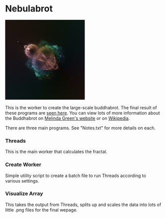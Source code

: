 # Nebulabrot

![The Buddhabrot](buddha.png)

This is the worker to create the large-scale buddhabrot.  The final result of these programs are [seen here](http://nebula.scottandmichelle.net/nebula/index.html).  You can view lots of more information about the Buddhabrot on [Melinda Green's website](http://superliminal.com/fractals/) or on [Wikipedia](https://en.wikipedia.org/wiki/Buddhabrot).

There are three main programs.  See "Notes.txt" for more details on each.

### Threads

This is the main worker that calculates the fractal.

### Create Worker

Simple utility script to create a batch file to run Threads according to various settings.

### Visualize Array

This takes the output from Threads, splits up and scales the data into lots of little .png files for the final wepage.
